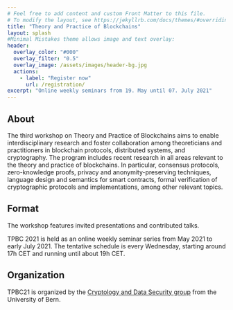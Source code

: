 ```yaml
---
# Feel free to add content and custom Front Matter to this file.
# To modify the layout, see https://jekyllrb.com/docs/themes/#overriding-theme-defaults
title: "Theory and Practice of Blockchains"
layout: splash
#Minimal Mistakes theme allows image and text overlay:
header:
  overlay_color: "#000"
  overlay_filter: "0.5"
  overlay_image: /assets/images/header-bg.jpg
  actions:
    - label: "Register now"
      url: /registration/
excerpt: "Online weekly seminars from 19. May until 07. July 2021"
--- 
```



## About

The third workshop on Theory and Practice of Blockchains aims to enable interdisciplinary research and foster collaboration among theoreticians and practitioners in blockchain protocols, distributed systems, and cryptography.
The program includes recent research in all areas relevant to the theory and practice of blockchains.  In particular, consensus protocols, zero-knowledge proofs, privacy and anonymity-preserving techniques, language design and semantics for smart contracts, formal verification of cryptographic protocols and implementations, among other relevant topics.

## Format

The workshop features invited presentations and contributed talks.

TPBC 2021 is held as an online weekly seminar series from May 2021 to early
July 2021.  The tentative schedule is every Wednesday, starting around 17h
CET and running until about 19h CET.

## Organization

TPBC21 is organized by the [Cryptology and Data Security group](https://crypto.unibe.ch/) from the University of Bern.
